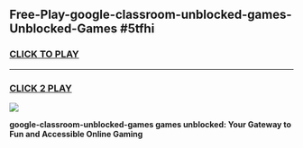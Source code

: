 
## Free-Play-google-classroom-unblocked-games-Unblocked-Games #5tfhi
<h3>
<a href="https://news.freeplayer.one?title=google-classroom-unblocked-games&ref=8M">CLICK TO PLAY</a></h3>
<hr>

<h3>
<a href="https://news.freeplayer.one?title=google-classroom-unblocked-games&ref=8M">CLICK 2 PLAY</a>
  
</h3>

<a href="https://news.freeplayer.one?title=google-classroom-unblocked-games&ref=8M"><img src="https://clearcache.store/games.png"></a>


**google-classroom-unblocked-games games unblocked: Your Gateway to Fun and Accessible Online Gaming**
